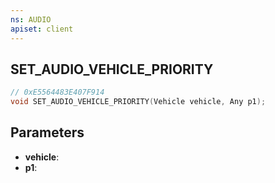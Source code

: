 ```yaml
---
ns: AUDIO
apiset: client
---
```

## SET_AUDIO_VEHICLE_PRIORITY

```c
// 0xE5564483E407F914
void SET_AUDIO_VEHICLE_PRIORITY(Vehicle vehicle, Any p1);
```


## Parameters
* **vehicle**:
* **p1**: